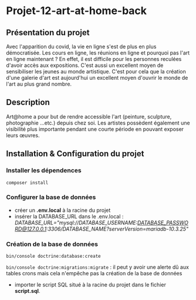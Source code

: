 # Projet-12-art-at-home-back

## Présentation du projet

Avec l'apparition du covid, la vie en ligne s'est de plus en plus démocratisée. Les cours en ligne, les réunions en ligne et pourquoi pas l'art en ligne maintenant ? En effet, il est difficile pour les personnes reculées d'avoir accès aux expositions. C'est aussi un excellent moyen de sensibiliser les jeunes au monde artistique. C'est pour cela que la création d'une galerie d'art est aujourd'hui un excellent moyen d'ouvrir le monde de l'art au plus grand nombre.

## Description

Art@home a pour but de rendre accessible l'art (peinture, sculpture, photographie …etc.) depuis chez soi. Les artistes possèdent également une visibilité plus importante pendant une courte période en pouvant exposer leurs œuvres.

## Installation & Configuration du projet

### Installer les dépendences

``` composer install ```

### Configurer la base de données

- créer un **.env.local** à la racine du projet
- insérer la DATABASE_URL dans le .env.local : *DATABASE_URL="mysql://DATABASE_USERNAME:DATABASE_PASSWORD@127.0.0.1:3306/DATABASE_NAME?serverVersion=mariadb-10.3.25"*

### Création de la base de données

``` bin/console doctrine:database:create ```

``` bin/console doctrine:migrations:migrate ``` :  il peut y avoir une alerte dû aux tables crons mais cela n'empêche pas la création de la base de données

- importer le script SQL situé à la racine du projet dans le fichier **script.sql**.

